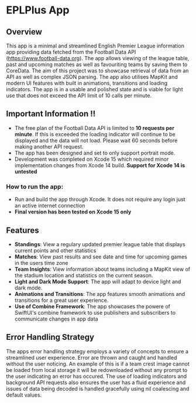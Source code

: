 # EPLPlus App 

## Overview
This app is a minimal and streamlined English Premier League information app providing data fetched from the Football Data API (https://www.football-data.org). The app allows viewing of the league table, past and upcoming matches as well as favouriting teams by saving them to CoreData.
The aim of this project was to showcase retrieval of data from an API as well as complex JSON parsing. The app also utilises MapKit and modern UI features with built in animations, transitions and loading indicators. The app is in a usable and polished state and is viable for light use that does not exceed the API limit of 10 calls per minute.

## Important Information ‼️
- The free plan of the Football Data API is limited to **10 requests per minute**. If this is exceeded the loading indicator will continue to be displayed and the data will not load. Please wait 60 seconds before making another API request.
- The app has been designed and set to only support portrait mode.
- Development was completed on Xcode 15 which required minor implementation changes from Xcode 14 build. **Support for Xcode 14 is untested**


  
### How to run the app:
- Run and build the app through Xcode. It does not require any login just an active internet connection
- **Final version has been tested on Xcode 15 only**

## Features
- **Standings**: View a regulary updated premier league table that displays current points and other statistics 
- **Matches**: View past results and see date and time for upcoming games in the users time zone
- **Team Insights**: View information about teams including a MapKit view of the stadium location and statistics on the current season.
- **Light and Dark Mode Support**: The app will adapt to device light and dark mode.
- **Animations and Transitions**: The app features smooth animations and transitions for a great user experience.
- **Use of Combine Framework**: The app showcases the powere of SwiftUI's combine framework to use publishers and subscribers to communicate changes in app data
  

## Error Handling Strategy
The apps error handling strategy employs a variety of concepts to ensure a streamlined user experience. Error are thrown and caught and handled without the user noticing.
An example of this is if a team crest image cannot be loaded from local storage it will be redownloaded without any prompt to the user indicating an error has occured. 
The use of loading indicators and background API requests also ensures the user has a fluid experience and issues of data being decoded is handled gracefully using nil coalescing and default values.
